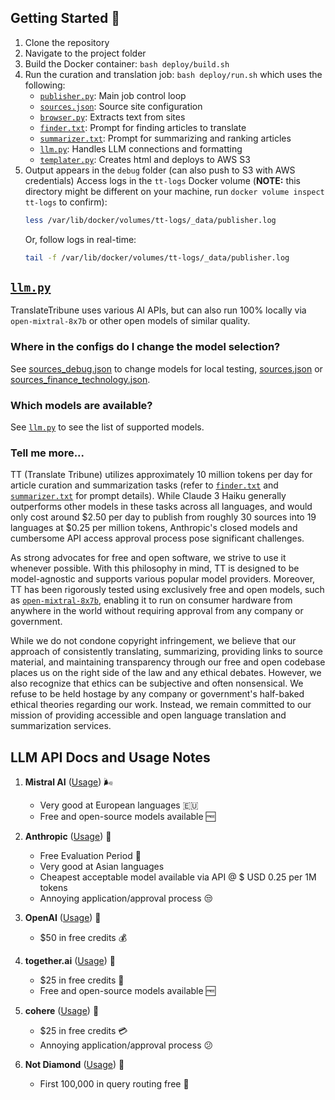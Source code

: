 ## Getting Started 🏁

1. Clone the repository
2. Navigate to the project folder
3. Build the Docker container: ```bash deploy/build.sh```
4. Run the curation and translation job: ```bash deploy/run.sh``` which uses the following:
    - [```publisher.py```](./utils/publisher.py): Main job control loop
    - [```sources.json```](./config/sources.json): Source site configuration
    - [```browser.py```](./utils/browser.py): Extracts text from sites
    - [```finder.txt```](./config/finder.txt): Prompt for finding articles to translate
    - [```summarizer.txt```](./config/summarizer.txt): Prompt for summarizing and ranking articles
    - [```llm.py```](./utils/llm.py): Handles LLM connections and formatting
    - [```templater.py```](./utils/templater.py): Creates html and deploys to AWS S3
5. Output appears in the ```debug``` folder (can also push to S3 with AWS credentials)
    Access logs in the ```tt-logs``` Docker volume (**NOTE:** this directory might be different on your machine, run ```docker volume inspect tt-logs``` to confirm):
    ```bash
    less /var/lib/docker/volumes/tt-logs/_data/publisher.log
    ```
    Or, follow logs in real-time:
    ```bash
    tail -f /var/lib/docker/volumes/tt-logs/_data/publisher.log
    ```

## [```llm.py```](./utils/llm.py) 

TranslateTribune uses various AI APIs, but can also run 100% locally via ```open-mixtral-8x7b``` or other open models of similar quality.

### Where in the configs do I change the model selection?

See [sources_debug.json](./config/sources_debug.json) to change models for local testing, [sources.json](./config/sources.json) or [sources_finance_technology.json](./config/sources_finance_technology.json).

### Which models are available?

See [```llm.py```](./utils/llm.py) to see the list of supported models.

### Tell me more... 

TT (Translate Tribune) utilizes approximately 10 million tokens per day for article curation and summarization tasks (refer to [```finder.txt```](./config/finder.txt) and [```summarizer.txt```](./config/summarizer.txt) for prompt details). While Claude 3 Haiku generally outperforms other models in these tasks across all languages, and would only cost around $2.50 per day to publish from roughly 30 sources into 19 languages at $0.25 per million tokens, Anthropic's closed models and cumbersome API access approval process pose significant challenges.

As strong advocates for free and open software, we strive to use it whenever possible. With this philosophy in mind, TT is designed to be model-agnostic and supports various popular model providers. Moreover, TT has been rigorously tested using exclusively free and open models, such as [```open-mixtral-8x7b```](https://huggingface.co/mistralai/Mixtral-8x7B-v0.1), enabling it to run on consumer hardware from anywhere in the world without requiring approval from any company or government.

While we do not condone copyright infringement, we believe that our approach of consistently translating, summarizing, providing links to source material, and maintaining transparency through our free and open codebase places us on the right side of the law and any ethical debates. However, we also recognize that ethics can be subjective and often nonsensical. We refuse to be held hostage by any company or government's half-baked ethical theories regarding our work. Instead, we remain committed to our mission of providing accessible and open language translation and summarization services.


## LLM API Docs and Usage Notes 

1. **Mistral AI** ([Usage](https://console.mistral.ai/usage/)) 🌬️
   - Very good at European languages 🇪🇺
   - Free and open-source models available 🆓

2. **Anthropic** ([Usage](https://console.anthropic.com/settings/logs)) 🤖
   - Free Evaluation Period 🎉
   - Very good at Asian languages
   - Cheapest acceptable model available via API @ $ USD 0.25 per 1M tokens
   - Annoying application/approval process 😒

3. **OpenAI** ([Usage](https://platform.openai.com/usage)) 🧠
   - $50 in free credits 💰

4. **together.ai** ([Usage](https://api.together.xyz/settings/billing)) 🤝
   - $25 in free credits 💸
   - Free and open-source models available 🆓

5. **cohere** ([Usage](https://dashboard.cohere.com/billing)) 🧩
   - $25 in free credits 💳
   - Annoying application/approval process 😕

6. **Not Diamond** ([Usage](https://app.notdiamond.ai/usage)) 💎
   - First 100,000 in query routing free 🎁
